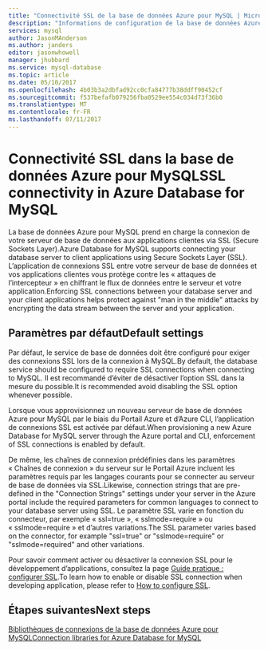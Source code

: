 ```yaml
---
title: "Connectivité SSL de la base de données Azure pour MySQL | Microsoft Docs"
description: "Informations de configuration de la base de données Azure pour MySQL et des applications associées afin d’utiliser correctement les connexions SSL."
services: mysql
author: JasonMAnderson
ms.author: janders
editor: jasonwhowell
manager: jhubbard
ms.service: mysql-database
ms.topic: article
ms.date: 05/10/2017
ms.openlocfilehash: 4b03b3a2dbfad92cc0cfa84777b38ddff90452cf
ms.sourcegitcommit: f537befafb079256fba0529ee554c034d73f36b0
ms.translationtype: MT
ms.contentlocale: fr-FR
ms.lasthandoff: 07/11/2017
---
```

# <a name="ssl-connectivity-in-azure-database-for-mysql"></a><span data-ttu-id="55d6d-103">Connectivité SSL dans la base de données Azure pour MySQL</span><span class="sxs-lookup"><span data-stu-id="55d6d-103">SSL connectivity in Azure Database for MySQL</span></span>
<span data-ttu-id="55d6d-104">La base de données Azure pour MySQL prend en charge la connexion de votre serveur de base de données aux applications clientes via SSL (Secure Sockets Layer).</span><span class="sxs-lookup"><span data-stu-id="55d6d-104">Azure Database for MySQL supports connecting your database server to client applications using Secure Sockets Layer (SSL).</span></span> <span data-ttu-id="55d6d-105">L’application de connexions SSL entre votre serveur de base de données et vos applications clientes vous protège contre les « attaques de l’intercepteur » en chiffrant le flux de données entre le serveur et votre application.</span><span class="sxs-lookup"><span data-stu-id="55d6d-105">Enforcing SSL connections between your database server and your client applications helps protect against "man in the middle" attacks by encrypting the data stream between the server and your application.</span></span>

## <a name="default-settings"></a><span data-ttu-id="55d6d-106">Paramètres par défaut</span><span class="sxs-lookup"><span data-stu-id="55d6d-106">Default settings</span></span>
<span data-ttu-id="55d6d-107">Par défaut, le service de base de données doit être configuré pour exiger des connexions SSL lors de la connexion à MySQL.</span><span class="sxs-lookup"><span data-stu-id="55d6d-107">By default, the database service should be configured to require SSL connections when connecting to MySQL.</span></span>  <span data-ttu-id="55d6d-108">Il est recommandé d’éviter de désactiver l’option SSL dans la mesure du possible.</span><span class="sxs-lookup"><span data-stu-id="55d6d-108">It is recommended avoid disabling the SSL option whenever possible.</span></span> 

<span data-ttu-id="55d6d-109">Lorsque vous approvisionnez un nouveau serveur de base de données Azure pour MySQL par le biais du Portail Azure et d’Azure CLI, l’application de connexions SSL est activée par défaut.</span><span class="sxs-lookup"><span data-stu-id="55d6d-109">When provisioning a new Azure Database for MySQL server through the Azure portal and CLI, enforcement of SSL connections is enabled by default.</span></span> 

<span data-ttu-id="55d6d-110">De même, les chaînes de connexion prédéfinies dans les paramètres « Chaînes de connexion » du serveur sur le Portail Azure incluent les paramètres requis par les langages courants pour se connecter au serveur de base de données via SSL.</span><span class="sxs-lookup"><span data-stu-id="55d6d-110">Likewise, connection strings that are pre-defined in the "Connection Strings" settings under your server in the Azure portal include the required parameters for common languages to connect to your database server using SSL.</span></span> <span data-ttu-id="55d6d-111">Le paramètre SSL varie en fonction du connecteur, par exemple « ssl=true », « sslmode=require » ou « sslmode=require » et d’autres variations.</span><span class="sxs-lookup"><span data-stu-id="55d6d-111">The SSL parameter varies based on the connector, for example "ssl=true" or "sslmode=require" or "sslmode=required" and other variations.</span></span>

<span data-ttu-id="55d6d-112">Pour savoir comment activer ou désactiver la connexion SSL pour le développement d’applications, consultez la page [Guide pratique : configurer SSL](howto-configure-ssl.md).</span><span class="sxs-lookup"><span data-stu-id="55d6d-112">To learn how to enable or disable SSL connection when developing application, please refer to [How to configure SSL](howto-configure-ssl.md).</span></span>

## <a name="next-steps"></a><span data-ttu-id="55d6d-113">Étapes suivantes</span><span class="sxs-lookup"><span data-stu-id="55d6d-113">Next steps</span></span>
[<span data-ttu-id="55d6d-114">Bibliothèques de connexions de la base de données Azure pour MySQL</span><span class="sxs-lookup"><span data-stu-id="55d6d-114">Connection libraries for Azure Database for MySQL</span></span>](concepts-connection-libraries.md)
